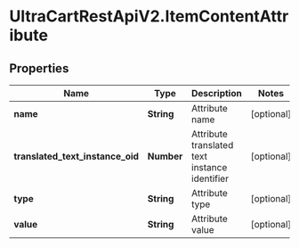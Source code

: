 # UltraCartRestApiV2.ItemContentAttribute

## Properties
Name | Type | Description | Notes
------------ | ------------- | ------------- | -------------
**name** | **String** | Attribute name | [optional] 
**translated_text_instance_oid** | **Number** | Attribute translated text instance identifier | [optional] 
**type** | **String** | Attribute type | [optional] 
**value** | **String** | Attribute value | [optional] 


